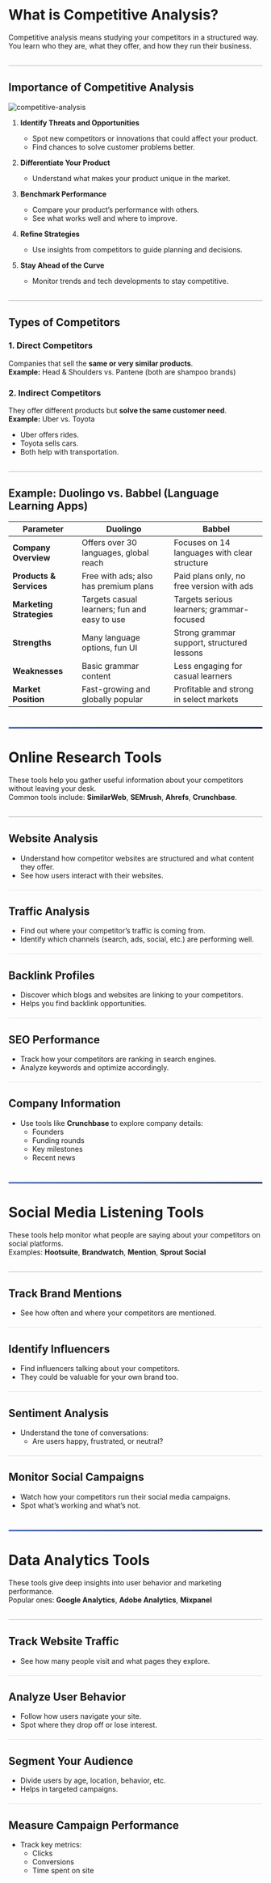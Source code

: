 <style>
  hr.section-break {
    border: none;
    height: 3px;
    background: linear-gradient(to right, #4b6cb7, #182848);
    margin: 40px 0;
    border-radius: 2px;
  }

  hr.topic-divider {
    border: none;
    height: 1.5px;
    background-color: #888;
    margin: 30px 0;
    opacity: 0.6;
  }

  hr.soft-line {
    border: none;
    height: 1px;
    background-color: #ccc;
    margin: 20px 0;
    opacity: 0.5;
  }
</style>

# What is Competitive Analysis?

Competitive analysis means studying your competitors in a structured way.  
You learn who they are, what they offer, and how they run their business.

<hr class="topic-divider">

## Importance of Competitive Analysis

![competitive-analysis](Images/comp-analysis.png)

1. **Identify Threats and Opportunities**  
   - Spot new competitors or innovations that could affect your product.  
   - Find chances to solve customer problems better.

2. **Differentiate Your Product**  
   - Understand what makes your product unique in the market.

3. **Benchmark Performance**  
   - Compare your product’s performance with others.  
   - See what works well and where to improve.

4. **Refine Strategies**  
   - Use insights from competitors to guide planning and decisions.

5. **Stay Ahead of the Curve**  
   - Monitor trends and tech developments to stay competitive.

<hr class="topic-divider">

## Types of Competitors

### 1. Direct Competitors  
Companies that sell the **same or very similar products**.  
**Example:** Head & Shoulders vs. Pantene (both are shampoo brands)

### 2. Indirect Competitors  
They offer different products but **solve the same customer need**.  
**Example:** Uber vs. Toyota  
- Uber offers rides.  
- Toyota sells cars.  
- Both help with transportation.

<hr class="topic-divider">

## Example: Duolingo vs. Babbel (Language Learning Apps)

| **Parameter**             | **Duolingo**                                 | **Babbel**                                     |
|--------------------------|----------------------------------------------|------------------------------------------------|
| **Company Overview**      | Offers over 30 languages, global reach       | Focuses on 14 languages with clear structure   |
| **Products & Services**   | Free with ads; also has premium plans        | Paid plans only, no free version with ads      |
| **Marketing Strategies**  | Targets casual learners; fun and easy to use | Targets serious learners; grammar-focused      |
| **Strengths**             | Many language options, fun UI                | Strong grammar support, structured lessons     |
| **Weaknesses**            | Basic grammar content                        | Less engaging for casual learners              |
| **Market Position**       | Fast-growing and globally popular            | Profitable and strong in select markets        |

<hr class="section-break">

# Online Research Tools

These tools help you gather useful information about your competitors without leaving your desk.  
Common tools include: **SimilarWeb**, **SEMrush**, **Ahrefs**, **Crunchbase**.

<hr class="topic-divider">

## Website Analysis

- Understand how competitor websites are structured and what content they offer.  
- See how users interact with their websites.

<hr class="soft-line">

## Traffic Analysis

- Find out where your competitor’s traffic is coming from.  
- Identify which channels (search, ads, social, etc.) are performing well.

<hr class="soft-line">

## Backlink Profiles

- Discover which blogs and websites are linking to your competitors.  
- Helps you find backlink opportunities.

<hr class="soft-line">

## SEO Performance

- Track how your competitors are ranking in search engines.  
- Analyze keywords and optimize accordingly.

<hr class="soft-line">

## Company Information

- Use tools like **Crunchbase** to explore company details:  
  - Founders  
  - Funding rounds  
  - Key milestones  
  - Recent news

<hr class="section-break">

# Social Media Listening Tools

These tools help monitor what people are saying about your competitors on social platforms.  
Examples: **Hootsuite**, **Brandwatch**, **Mention**, **Sprout Social**

<hr class="topic-divider">

## Track Brand Mentions

- See how often and where your competitors are mentioned.

<hr class="soft-line">

## Identify Influencers

- Find influencers talking about your competitors.  
- They could be valuable for your own brand too.

<hr class="soft-line">

## Sentiment Analysis

- Understand the tone of conversations:  
  - Are users happy, frustrated, or neutral?

<hr class="soft-line">

## Monitor Social Campaigns

- Watch how your competitors run their social media campaigns.  
- Spot what’s working and what’s not.

<hr class="section-break">

# Data Analytics Tools

These tools give deep insights into user behavior and marketing performance.  
Popular ones: **Google Analytics**, **Adobe Analytics**, **Mixpanel**

<hr class="topic-divider">

## Track Website Traffic

- See how many people visit and what pages they explore.

<hr class="soft-line">

## Analyze User Behavior

- Follow how users navigate your site.  
- Spot where they drop off or lose interest.

<hr class="soft-line">

## Segment Your Audience

- Divide users by age, location, behavior, etc.  
- Helps in targeted campaigns.

<hr class="soft-line">

## Measure Campaign Performance

- Track key metrics:  
  - Clicks  
  - Conversions  
  - Time spent on site

